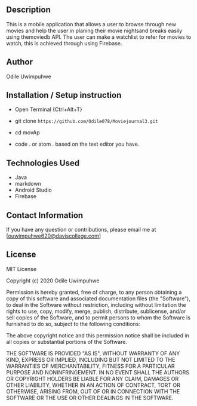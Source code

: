 ## Description

This is a mobile application that allows a user to browse through new movies and help the user in planing their movie nightsand breaks easily using themoviedb API. The user can make a watchlist to refer for movies to watch, this is achieved through using Firebase.
## Author
 Odile Uwimpuhwe


## Installation / Setup instruction
* Open Terminal {Ctrl+Alt+T}

* git clone ```https://github.com/Odile078/Moviejournal3.git```

* cd movAp

* code . or atom . based on the text editor you have.

## Technologies Used

* Java
* markdown
* Android Studio
* Firebase



## Contact Information 

If you have any question or contributions, please email me at [ouwimpuhwe620@daviscollege.com]

## License

MIT License

Copyright (c) 2020 Odile Uwimpuhwe

Permission is hereby granted, free of charge, to any person obtaining a copy
of this software and associated documentation files (the "Software"), to deal
in the Software without restriction, including without limitation the rights
to use, copy, modify, merge, publish, distribute, sublicense, and/or sell
copies of the Software, and to permit persons to whom the Software is
furnished to do so, subject to the following conditions:

The above copyright notice and this permission notice shall be included in all
copies or substantial portions of the Software.

THE SOFTWARE IS PROVIDED "AS IS", WITHOUT WARRANTY OF ANY KIND, EXPRESS OR
IMPLIED, INCLUDING BUT NOT LIMITED TO THE WARRANTIES OF MERCHANTABILITY,
FITNESS FOR A PARTICULAR PURPOSE AND NONINFRINGEMENT. IN NO EVENT SHALL THE
AUTHORS OR COPYRIGHT HOLDERS BE LIABLE FOR ANY CLAIM, DAMAGES OR OTHER
LIABILITY, WHETHER IN AN ACTION OF CONTRACT, TORT OR OTHERWISE, ARISING FROM,
OUT OF OR IN CONNECTION WITH THE SOFTWARE OR THE USE OR OTHER DEALINGS IN THE
SOFTWARE.